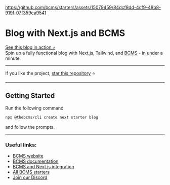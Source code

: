 https://github.com/bcms/starters/assets/15079459/84dcf8dd-4cf9-48b8-919f-07f359ea9541

# Blog with Next.js and BCMS

[See this blog in action ⤴](https://blog-starter.thebcms.com/)<br />
Spin up a fully functional blog with Next.js, Tailwind, and [BCMS](https://thebcms.com) - in under a minute.<br/>

---

If you like the project, [star this repository](https://github.com/bcms/starters) ⭐

---

## Getting Started

Run the following command

```bash
npx @thebcms/cli create next starter blog
```

and follow the prompts.

---

### Useful links:

-   [BCMS website](https://thebcms.com/)
-   [BCMS documentation](https://thebcms.com/docs/)
-   [BCMS and Next.js integration](https://thebcms.com/docs/integrations/next-js)
-   [All BCMS starters](https://thebcms.com/starters)
-   [Join our Discord](https://discord.com/invite/SYBY89ccaR)
